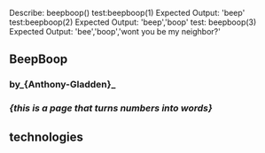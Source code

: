 Describe: beepboop()
test:beepboop(1) 
Expected Output: 'beep'
test:beepboop(2)
Expected Output: 'beep','boop'
test: beepboop(3)
Expected Output: 'bee','boop','wont you be my neighbor?'

## BeepBoop

### by_**{Anthony-Gladden}**_

### _{this is a page that turns numbers into words}_

## technologies